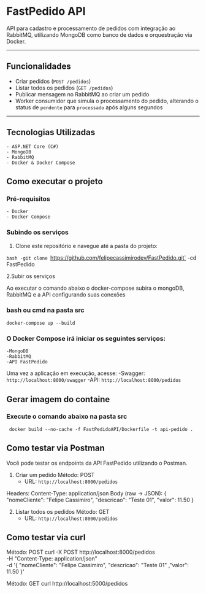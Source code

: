 #  FastPedido API

API para cadastro e processamento de pedidos com integração ao RabbitMQ, utilizando MongoDB como banco de dados e orquestração via Docker.

---

##  Funcionalidades

-  Criar pedidos (`POST /pedidos`)
-  Listar todos os pedidos (`GET /pedidos`)
-  Publicar mensagem no RabbitMQ ao criar um pedido
-  Worker consumidor que simula o processamento do pedido, alterando o status de `pendente` para `processado` após alguns segundos

---

##  Tecnologias Utilizadas
    - ASP.NET Core (C#)
    - MongoDB
    - RabbitMQ
    - Docker & Docker Compose

##  Como executar o projeto

###  Pré-requisitos

    - Docker
    - Docker Compose

###  Subindo os serviços

1. Clone este repositório e navegue até a pasta do projeto:

`bash
    -git clone `https://github.com/felipecassimirodev/FastPedido.git`
    -cd FastPedido

2.Subir os serviços

Ao executar o comando abaixo o docker-compose subira o mongoDB, RabbitMQ e a API configurando suas conexões    
### bash ou cmd na pasta src
    docker-compose up --build

### O Docker Compose irá iniciar os seguintes serviços:
    -MongoDB
    -RabbitMQ
    -API FastPedido

 Uma vez a aplicação em execução, acesse:
    -Swagger: `http://localhost:8000/swagger`
    -API: `http://localhost:8000/pedidos`

## Gerar imagem do containe
 ### Execute o comando abaixo na pasta src
     docker build --no-cache -f FastPedidoAPI/Dockerfile -t api-pedido .

## Como testar via Postman
Você pode testar os endpoints da API FastPedido utilizando o Postman.

1. Criar um pedido
Método: POST
    - URL: `http://localhost:8000/pedidos`

Headers:
Content-Type: application/json
    Body (raw → JSON):
    {
      "nomeCliente": "Felipe Cassimiro",
      "descricao": "Teste 01",
      "valor": 11.50
    }

2. Listar todos os pedidos
Método: GET
    - URL: `http://localhost:8000/pedidos`

## Como testar via curl
Método: POST
curl -X POST http://localhost:8000/pedidos \
     -H "Content-Type: application/json" \
     -d '{ "nomeCliente": "Felipe Cassimiro", "descricao": "Teste 01" ,"valor": 11.50 }'

Método: GET
  curl http://localhost:5000/pedidos